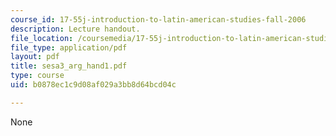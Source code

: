 ```yaml
---
course_id: 17-55j-introduction-to-latin-american-studies-fall-2006
description: Lecture handout.
file_location: /coursemedia/17-55j-introduction-to-latin-american-studies-fall-2006/b0878ec1c9d08af029a3bb8d64bcd04c_sesa3_arg_hand1.pdf
file_type: application/pdf
layout: pdf
title: sesa3_arg_hand1.pdf
type: course
uid: b0878ec1c9d08af029a3bb8d64bcd04c

---
```

None